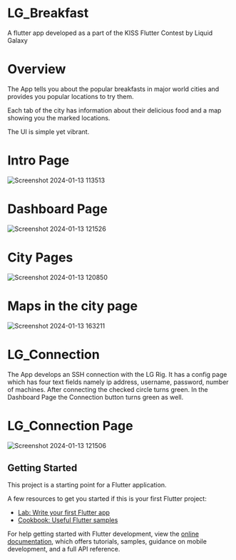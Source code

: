 # LG_Breakfast

A flutter app developed as a part of the KISS Flutter Contest by Liquid Galaxy

# Overview

The App tells you about the popular breakfasts in major world cities and provides you popular locations to try them.

Each tab of the city has information about their delicious food and a map showing you the marked locations. 

The UI is simple yet vibrant.

# Intro Page
![Screenshot 2024-01-13 113513](https://github.com/prithvihehe/LG_Breakfast/assets/122910425/d0428d41-17cc-4a2c-b771-5c38e4a57a63)

# Dashboard Page
![Screenshot 2024-01-13 121526](https://github.com/prithvihehe/LG_Breakfast/assets/122910425/1a736bac-ecaa-4f75-a175-0310497c4d86)

# City Pages
![Screenshot 2024-01-13 120850](https://github.com/prithvihehe/LG_Breakfast/assets/122910425/09dd70b5-eccb-4a75-9c02-ad3c11385edd)

# Maps in the city page
![Screenshot 2024-01-13 163211](https://github.com/prithvihehe/LG_Breakfast/assets/122910425/025d1a1c-251f-41c6-a303-3614cbc96365)



# LG_Connection

The App develops an SSH connection with the LG Rig. It has a config page which has four text fields namely ip address, username, password, number of machines.
After connecting the checked circle turns green. In the Dashboard Page the Connection button turns green as well.

# LG_Connection Page
![Screenshot 2024-01-13 121506](https://github.com/prithvihehe/LG_Breakfast/assets/122910425/4cad0d91-288c-453d-9c48-d91d844ceee9)



## Getting Started

This project is a starting point for a Flutter application.

A few resources to get you started if this is your first Flutter project:

- [Lab: Write your first Flutter app](https://docs.flutter.dev/get-started/codelab)
- [Cookbook: Useful Flutter samples](https://docs.flutter.dev/cookbook)

For help getting started with Flutter development, view the
[online documentation](https://docs.flutter.dev/), which offers tutorials,
samples, guidance on mobile development, and a full API reference.

